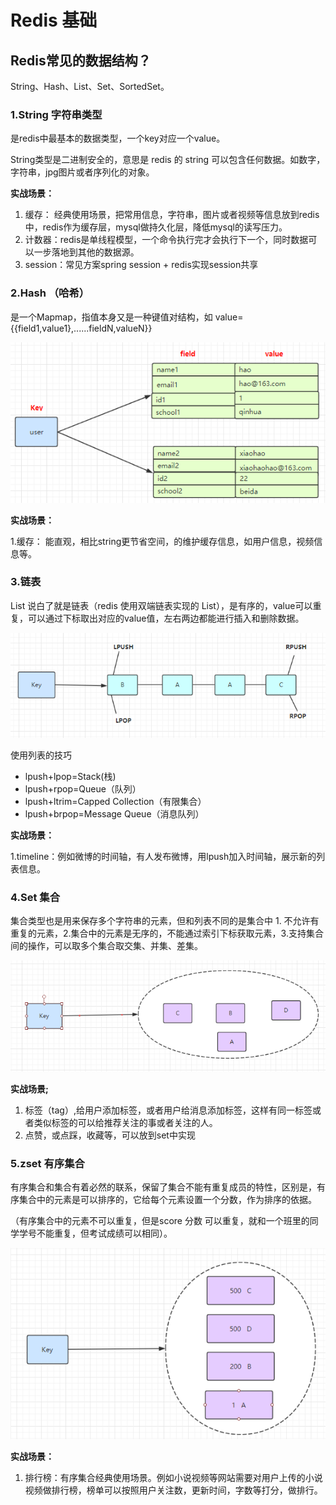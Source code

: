 # Redis 基础

## Redis常见的数据结构？

String、Hash、List、Set、SortedSet。

### 1.String 字符串类型

是redis中最基本的数据类型，一个key对应一个value。
    
String类型是二进制安全的，意思是 redis 的 string 可以包含任何数据。如数字，字符串，jpg图片或者序列化的对象。

**实战场景：**

1. 缓存： 经典使用场景，把常用信息，字符串，图片或者视频等信息放到redis中，redis作为缓存层，mysql做持久化层，降低mysql的读写压力。
2. 计数器：redis是单线程模型，一个命令执行完才会执行下一个，同时数据可以一步落地到其他的数据源。
3. session：常见方案spring session + redis实现session共享

### 2.Hash （哈希）

是一个Mapmap，指值本身又是一种键值对结构，如 value={{field1,value1},......fieldN,valueN}}

![](../images/1289934-20190621232209365-1000366002.png)

**实战场景：**

1.缓存： 能直观，相比string更节省空间，的维护缓存信息，如用户信息，视频信息等。

###  3.链表
 
List 说白了就是链表（redis 使用双端链表实现的 List），是有序的，value可以重复，可以通过下标取出对应的value值，左右两边都能进行插入和删除数据。

![](../images/1289934-20190621233618769-504231907.png)

使用列表的技巧

- lpush+lpop=Stack(栈)
- lpush+rpop=Queue（队列）
- lpush+ltrim=Capped Collection（有限集合）
- lpush+brpop=Message Queue（消息队列）

**实战场景：**

1.timeline：例如微博的时间轴，有人发布微博，用lpush加入时间轴，展示新的列表信息。

### 4.Set   集合

集合类型也是用来保存多个字符串的元素，但和列表不同的是集合中  1. 不允许有重复的元素，2.集合中的元素是无序的，不能通过索引下标获取元素，3.支持集合间的操作，可以取多个集合取交集、并集、差集。


![](../images/1289934-20190622001013515-677922001.png)

**实战场景;**

1. 标签（tag）,给用户添加标签，或者用户给消息添加标签，这样有同一标签或者类似标签的可以给推荐关注的事或者关注的人。
2. 点赞，或点踩，收藏等，可以放到set中实现

### 5.zset  有序集合

有序集合和集合有着必然的联系，保留了集合不能有重复成员的特性，区别是，有序集合中的元素是可以排序的，它给每个元素设置一个分数，作为排序的依据。

（有序集合中的元素不可以重复，但是score 分数 可以重复，就和一个班里的同学学号不能重复，但考试成绩可以相同）。


![](../images/1289934-20190622000959260-539243592.png)

**实战场景：**

1. 排行榜：有序集合经典使用场景。例如小说视频等网站需要对用户上传的小说视频做排行榜，榜单可以按照用户关注数，更新时间，字数等打分，做排行。



















